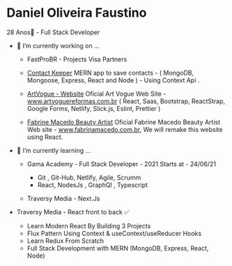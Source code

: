   # Daniel Oliveira Faustino
  
  28 Anos👋 - Full Stack Developer

- 🔭 I’m currently working on ...

    - FastProBR - Projects Visa Partners

    - [Contact Keeper](https://github.com/danielofaustino/contact-keeper) 
     MERN app to save contacts - ( MongoDB, Mongoose, Express, React and Node ) - Using Context Api .

    - [ArtVogue - Website](https://github.com/danielofaustino/artvogue) 
     Oficial Art Vogue Web Site - www.artvoguereformas.com.br ( React, Saas, Bootstrap, ReactStrap, Google Forms, Netlify, Slick.js, Eslint, Prettier )
   
    - [Fabrine Macedo Beauty Artist](https://github.com/danielofaustino/fabrinemacedobeautyartist) 
     Oficial Fabrine Macedo Beauty Artist Web site - www.fabrinamacedo.com.br, We will remake this website using React.
   
   
- 🌱 I’m currently learning ...

  -  Gama Academy - Full Stack Developer - 2021
      Starts at - 24/06/21  
       - Git , Git-Hub, Netlify, Agile, Scrumm
       - React, NodesJs , GraphQl , Typescript
   
 
  -  Traversy Media - Next.Js 
  

 -  Traversy Media - React front to back ✅
     - Learn Modern React By Building 3 Projects
     - Flux Pattern Using Context & useContext/useReducer Hooks
     - Learn Redux From Scratch
     - Full Stack Development with MERN (MongoDB, Express, React, Node)

  



